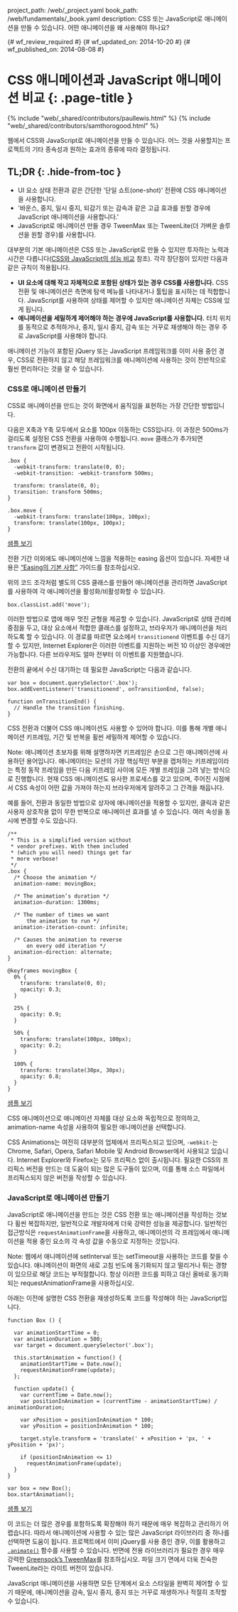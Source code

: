 project_path: /web/_project.yaml
book_path: /web/fundamentals/_book.yaml
description: CSS 또는 JavaScript로 애니메이션을 만들 수 있습니다. 어떤 애니메이션을 왜 사용해야 하나요?

{# wf_review_required #}
{# wf_updated_on: 2014-10-20 #}
{# wf_published_on: 2014-08-08 #}

# CSS 애니메이션과 JavaScript 애니메이션 비교 {: .page-title }

{% include "web/_shared/contributors/paullewis.html" %}
{% include "web/_shared/contributors/samthorogood.html" %}


웹에서 CSS와 JavaScript로 애니메이션을 만들 수 있습니다. 어느 것을 사용할지는 프로젝트의 기타 종속성과 원하는 효과의 종류에 따라 결정됩니다.

## TL;DR {: .hide-from-toc }
- UI 요소 상태 전환과 같은 간단한 '단일 쇼트(one-shot)' 전환에 CSS 애니메이션을 사용합니다.
- '바운스, 중지, 일시 중지, 되감기 또는 감속과 같은 고급 효과를 원할 경우에 JavaScript 애니메이션을 사용합니다.'
- JavaScript로 애니메이션 만들 경우 TweenMax 또는 TweenLite(더 가벼운 솔루션을 원할 경우)를 사용합니다.


대부분의 기본 애니메이션은 CSS 또는 JavaScript로 만들 수 있지만 투자하는 노력과 시간은 다릅니다([CSS와 JavaScript의 성능 비교]({{site.fundamentals}}/look-and-feel/animations/animations-and-performance.html#css-vs-javascript-performance) 참조). 각각 장단점이 있지만 다음과 같은 규칙이 적용됩니다.

* **UI 요소에 대해 작고 자체적으로 포함된 상태가 있는 경우 CSS를 사용합니다.** CSS 전환 및 애니메이션은 측면에 탐색 메뉴를 나타내거나 툴팁을 표시하는 데 적합합니다. JavaScript를 사용하여 상태를 제어할 수 있지만 애니메이션 자체는 CSS에 있게 됩니다.
* **애니메이션을 세밀하게 제어해야 하는 경우에 JavaScript를 사용합니다.** 터치 위치를 동적으로 추적하거나, 중지, 일시 중지, 감속 또는 거꾸로 재생해야 하는 경우 주로 JavaScript를 사용해야 합니다.

애니메이션 기능이 포함된 jQuery 또는 JavaScript 프레임워크를 이미 사용 중인 경우, CSS로 전환하지 않고 해당 프레임워크를 애니메이션에 사용하는 것이 전반적으로 훨씬 편리하다는 것을 알 수 있습니다.

### CSS로 애니메이션 만들기

CSS로 애니메이션을 만드는 것이 화면에서 움직임을 표현하는 가장 간단한 방법입니다.

다음은 X축과 Y축 모두에서 요소를 100px 이동하는 CSS입니다. 이 과정은 500ms가 걸리도록 설정된 CSS 전환을 사용하여 수행됩니다. `move` 클래스가 추가되면 `transform` 값이 변경되고 전환이 시작됩니다.


    .box {
      -webkit-transform: translate(0, 0);
      -webkit-transition: -webkit-transform 500ms;
    
      transform: translate(0, 0);
      transition: transform 500ms;
    }
    
    .box.move {
      -webkit-transform: translate(100px, 100px);
      transform: translate(100px, 100px);
    }
    

<a href="https://googlesamples.github.io/web-fundamentals/samples/../fundamentals/design-and-ui/animations/box-move-simple.html">샘플 보기</a>

전환 기간 이외에도 애니메이션에 느낌을 적용하는 easing 옵션이 있습니다. 자세한 내용은 [“Easing의 기본 사항”](the-basics-of-easing.html) 가이드를 참조하십시오.

위의 코드 조각처럼 별도의 CSS 클래스를 만들어 애니메이션을 관리하면 JavaScript를 사용하여 각 애니메이션을 활성화/비활성화할 수 있습니다.


    box.classList.add('move');
    

이러한 방법으로 앱에 매우 멋진 균형을 제공할 수 있습니다. JavaScript로 상태 관리에 중점을 두고, 대상 요소에서 적합한 클래스를 설정하고, 브라우저가 애니메이션을 처리하도록 할 수 있습니다. 이 경로를 따르면 요소에서 `transitionend` 이벤트를 수신 대기할 수 있지만, Internet Explorer은 이러한 이벤트를 지원하는 버전 10 이상인 경우에만 가능합니다. 다른 브라우저도 얼마 전부터 이 이벤트를 지원했습니다.

전환의 끝에서 수신 대기하는 데 필요한 JavaScript는 다음과 같습니다.


    var box = document.querySelector('.box');
    box.addEventListener('transitionend', onTransitionEnd, false);
    
    function onTransitionEnd() {
      // Handle the transition finishing.
    }
    

CSS 전환과 더불어 CSS 애니메이션도 사용할 수 있어야 합니다. 이를 통해 개별 애니메이션 키프레임, 기간 및 반복을 휠씬 세밀하게 제어할 수 있습니다.

<!-- TODO: Verify note type! -->
Note: 애니메이션 초보자를 위해 설명하자면 키프레임은 손으로 그린 애니메이션에 사용하던 용어입니다. 애니메이터는 모션의 가장 핵심적인 부분을 캡처하는 키프레임이라는 특정 동작 프레임을 만든 다음 키프레임 사이에 모든 개별 프레임을 그려 넣는 방식으로 진행합니다. 현재 CSS 애니메이션도 유사한 프로세스를 갖고 있으며, 주어진 시점에서 CSS 속성이 어떤 값을 가져야 하는지 브라우저에게 알려주고 그 간격을 채웁니다.

예를 들어, 전환과 동일한 방법으로 상자에 애니메이션을 적용할 수 있지만, 클릭과 같은 사용자 상호작용 없이 무한 반복으로 애니메이션 효과를 낼 수 있습니다. 여러 속성을 동시에 변경할 수도 있습니다.


    /**
     * This is a simplified version without
     * vendor prefixes. With them included
     * (which you will need) things get far
     * more verbose!
     */
    .box {
      /* Choose the animation */
      animation-name: movingBox;
    
      /* The animation’s duration */
      animation-duration: 1300ms;
    
      /* The number of times we want
          the animation to run */
      animation-iteration-count: infinite;
    
      /* Causes the animation to reverse
          on every odd iteration */
      animation-direction: alternate;
    }
    
    @keyframes movingBox {
      0% {
        transform: translate(0, 0);
        opacity: 0.3;
      }
    
      25% {
        opacity: 0.9;
      }
    
      50% {
        transform: translate(100px, 100px);
        opacity: 0.2;
      }
    
      100% {
        transform: translate(30px, 30px);
        opacity: 0.8;
      }
    }
    

<a href="https://googlesamples.github.io/web-fundamentals/samples/../fundamentals/design-and-ui/animations/box-move-keyframes.html">샘플 보기</a>

CSS 애니메이션으로 애니메이션 자체를 대상 요소와 독립적으로 정의하고, animation-name 속성을 사용하여 필요한 애니메이션을 선택합니다.

CSS Animations는 여전히 대부분의 업체에서 프리픽스되고 있으며, `-webkit-`는 Chrome, Safari, Opera, Safari Mobile 및 Android Browser에서 사용되고 있습니다. Internet Explorer와 Firefox는 모두 프리픽스 없이 출시됩니다. 필요한 CSS의 프리픽스 버전을 만드는 데 도움이 되는 많은 도구들이 있으며, 이를 통해 소스 파일에서 프리픽스되지 않은 버전을 작성할 수 있습니다.

### JavaScript로 애니메이션 만들기

JavaScript로 애니메이션을 만드는 것은 CSS 전환 또는 애니메이션을 작성하는 것보다 휠씬 복잡하지만, 일반적으로 개발자에게 더욱 강력한 성능을 제공합니다. 일반적인 접근방식은 `requestAnimationFrame`을 사용하고, 애니메이션의 각 프레임에서 애니메이션을 적용 중인 요소의 각 속성 값을 수동으로 지정하는 것입니다.

<!-- TODO: Verify note type! -->
Note: 웹에서 애니메이션에 setInterval 또는 setTimeout을 사용하는 코드를 찾을 수 있습니다. 애니메이션이 화면의 새로 고침 빈도에 동기화되지 않고 떨리거나 튀는 경향이 있으므로 해당 코드는 부적절합니다. 항상 이러한 코드를 피하고 대신 올바로 동기화되는 requestAnimationFrame을 사용하십시오.

아래는 이전에 설명한 CSS 전환을 재생성하도록 코드를 작성해야 하는 JavaScript입니다.


    function Box () {
    
      var animationStartTime = 0;
      var animationDuration = 500;
      var target = document.querySelector('.box');
    
      this.startAnimation = function() {
        animationStartTime = Date.now();
        requestAnimationFrame(update);
      };
    
      function update() {
        var currentTime = Date.now();
        var positionInAnimation = (currentTime - animationStartTime) / animationDuration;
    
        var xPosition = positionInAnimation * 100;
        var yPosition = positionInAnimation * 100;
    
        target.style.transform = 'translate(' + xPosition + 'px, ' + yPosition + 'px)';
    
        if (positionInAnimation <= 1)
          requestAnimationFrame(update);
      }
    }
    
    var box = new Box();
    box.startAnimation();
    

<a href="https://googlesamples.github.io/web-fundamentals/samples/../fundamentals/design-and-ui/animations/box-move-js.html">샘플 보기</a>

이 코드는 더 많은 경우를 포함하도록 확장해야 하기 때문에 매우 복잡하고 관리하기 어렵습니다. 따라서 애니메이션에 사용할 수 있는 많은 JavaScript 라이브러리 중 하나를 선택하면 도움이 됩니다. 프로젝트에서 이미 jQuery를 사용 중인 경우, 이를 활용하고 [`.animate()`](http://api.jquery.com/animate/) 함수를 사용할 수 있습니다. 반면에 전용 라이브러리가 필요한 경우 매우 강력한 [Greensock’s TweenMax](https://github.com/greensock/GreenSock-JS/tree/master/src/minified)를 참조하십시오. 파일 크기 면에서 더욱 친숙한 TweenLite라는 라이트 버전이 있습니다.

JavaScript 애니메이션을 사용하면 모든 단계에서 요소 스타일을 완벽히 제어할 수 있기 때문에, 애니메이션을 감속, 일시 중지, 중지 또는 거꾸로 재생하거나 적절히 조작할 수 있습니다.



